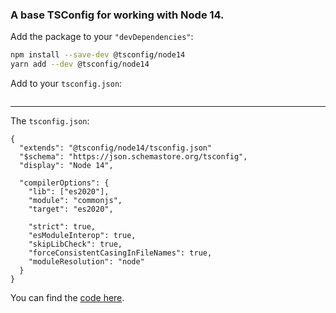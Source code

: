 ### A base TSConfig for working with Node 14.

Add the package to your `"devDependencies"`:

```sh
npm install --save-dev @tsconfig/node14
yarn add --dev @tsconfig/node14
```

Add to your `tsconfig.json`:

```json

```

---

The `tsconfig.json`: 

```jsonc
{
  "extends": "@tsconfig/node14/tsconfig.json"
  "$schema": "https://json.schemastore.org/tsconfig",
  "display": "Node 14",

  "compilerOptions": {
    "lib": ["es2020"],
    "module": "commonjs",
    "target": "es2020",

    "strict": true,
    "esModuleInterop": true,
    "skipLibCheck": true,
    "forceConsistentCasingInFileNames": true,
    "moduleResolution": "node"
  }
}

```

You can find the [code here](https://github.com/tsconfig/bases/blob/master/bases/node14.json).
